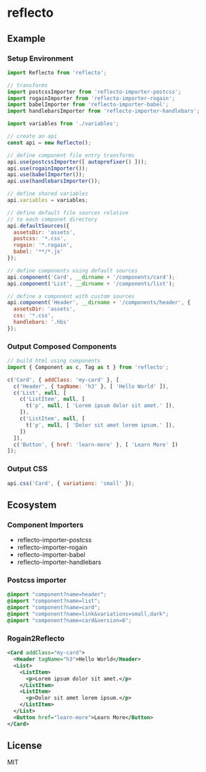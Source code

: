 # reflecto

## Example

### Setup Environment

```js
import Reflecto from 'reflecto';

// transforms
import postcssImporter from 'reflecto-importer-postcss';
import rogainImporter from 'reflecto-importer-rogain';
import babelImporter from 'reflecto-importer-babel';
import handlebarsImporter from 'reflecto-importer-handlebars';

import variables from './variables';

// create an api
const api = new Reflecto();

// define component file entry transforms
api.use(postcssImporter([ autoprefixer() ]));
api.use(rogainImporter());
api.use(babelImporter());
api.use(handlebarsImporter());

// define shared variables
api.variables = variables;

// define default file sources relative
// to each componet directory
api.defaultSources({
  assetsDir: 'assets',
  postcss: '*.css',
  rogain: '*.rogain',
  babel: '**/*.js'
});

// define components using default sources
api.component('Card', __dirname + '/components/card');
api.component('List', __dirname + '/components/list');

// define a component with custom sources
api.component('Header', __dirname + '/components/header', {
  assetsDir: 'assets',
  css: '*.css',
  handlebars: '.hbs'
});
```

### Output Composed Components

```js
// build html using components
import { Component as c, Tag as t } from 'reflecto';

c('Card', { addClass: 'my-card' }, [
  c('Header', { tagName: 'h3' }, [ 'Hello World' ]),
  c('List', null, [
    c('ListItem', null, [
      t('p', null, [ 'Lorem ipsum dolor sit amet.' ]),
    ]),
    c('ListItem', null, [
      t('p', null, [ 'Dolor sit amet lorem ipsum.' ]),
    ])
  ]),
  c('Button', { href: 'learn-more' }, [ 'Learn More' ])
]);
```

### Output CSS

```js
api.css('Card', { variations: 'small' });
```

## Ecosystem

### Component Importers

* reflecto-importer-postcss
* reflecto-importer-rogain
* reflecto-importer-babel
* reflecto-importer-handlebars

### Postcss importer

```css
@import "component?name=header";
@import "component?name=list";
@import "component?name=card";
@import "component?name=link&variations=small,dark";
@import "component?name=card&version=6";
```

### Rogain2Reflecto

```xml
<Card addClass="my-card">
  <Header tagName="h3">Hello World</Header>
  <List>
    <ListItem>
      <p>Lorem ipsum dolor sit amet.</p>
    </ListItem>
    <ListItem>
      <p>Dolor sit amet lorem ipsum.</p>
    </ListItem>
  </List>
  <Button href="learn-more">Learn More</Button>
</Card>
```

<!-- ## Install

With [npm](https://www.npmjs.com) do:

```
npm install reflecto
``` -->

## License

MIT
